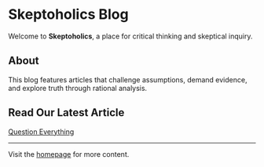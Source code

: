 # Skeptoholics Blog  

Welcome to **Skeptoholics**, a place for critical thinking and skeptical inquiry.  

## About  
This blog features articles that challenge assumptions, demand evidence, and explore truth through rational analysis.  

## Read Our Latest Article  
[Question Everything](article1.html)  

---
Visit the [homepage](index.html) for more content.
